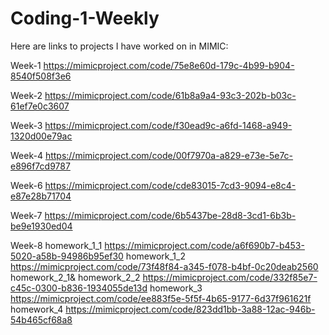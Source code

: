 # Coding-1-Weekly
Here are links to projects I have worked on in MIMIC:

Week-1
https://mimicproject.com/code/75e8e60d-179c-4b99-b904-8540f508f3e6

Week-2
https://mimicproject.com/code/61b8a9a4-93c3-202b-b03c-61ef7e0c3607

Week-3
https://mimicproject.com/code/f30ead9c-a6fd-1468-a949-1320d00e79ac

Week-4
https://mimicproject.com/code/00f7970a-a829-e73e-5e7c-e896f7cd9787

Week-6
https://mimicproject.com/code/cde83015-7cd3-9094-e8c4-e87e28b71704

Week-7
https://mimicproject.com/code/6b5437be-28d8-3cd1-6b3b-be9e1930ed04

Week-8
homework_1_1
https://mimicproject.com/code/a6f690b7-b453-5020-a58b-94986b95ef30
homework_1_2
https://mimicproject.com/code/73f48f84-a345-f078-b4bf-0c20deab2560
homework_2_1& homework_2_2
https://mimicproject.com/code/332f85e7-c45c-0300-b836-1934055de13d
homework_3
https://mimicproject.com/code/ee883f5e-5f5f-4b65-9177-6d37f961621f
homework_4
https://mimicproject.com/code/823dd1bb-3a88-12ac-946b-54b465cf68a8
